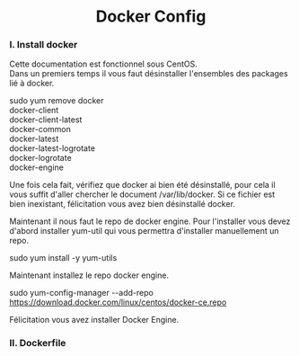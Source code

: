 <h1 align="center"> Docker Config </h1>

<h3> I. Install docker </h3>

Cette documentation est fonctionnel sous CentOS. \
Dans un premiers temps il vous faut désinstaller l'ensembles des packages lié à docker.

sudo yum remove docker \
docker-client \
docker-client-latest \
docker-common \
docker-latest \
docker-latest-logrotate \
docker-logrotate \
docker-engine


Une fois cela fait, vérifiez que docker ai bien été désinstallé, pour cela il vous suffit 
d'aller chercher le document /var/lib/docker. Si ce fichier est bien inexistant, félicitation vous avez bien désinstallé docker.

Maintenant il nous faut le repo de docker engine. Pour l'installer vous devez d'abord installer yum-util qui vous permettra d'installer manuellement un repo.

sudo yum install -y yum-utils

Maintenant installez le repo docker engine.

sudo yum-config-manager --add-repo https://download.docker.com/linux/centos/docker-ce.repo

Félicitation vous avez installer Docker Engine.

<h3> II. Dockerfile </h3>